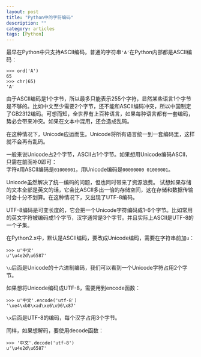 ```yaml
---
layout: post
title: "Python中的字符编码"
description: ""
category: articles
tags: [Python]
---
```

最早在Python中只支持ASCII编码，普通的字符串`'A'`在Python内部都是ASCII编码：

    >>> ord('A')
    65
    >>> chr(65)
    'A'

由于ASCII编码是1个字节，所以最多只能表示255个字符，显然某些语言1个字节是不够的。比如中文至少需要2个字节，还不能和ASCII编码冲突，所以中国制定了GB2312编码。可想而知，全世界有上百种语言，如果每种语言都有一套编码，势必会带来冲突。如果在文本中混用，还会造成乱码。      

在这种情况下，Unicode应运而生。Unicode将所有语言统一到一套编码里，这样就不会再有乱码。      

一般来说Unicode占2个字节，ASCII占1个字节。如果想用Unicode编码ASCII，只需在前面补0即可：     
字符`A`用ASCII编码是`01000001`，用Unicode编码是`00000000 01000001`。    

Unicode虽然解决了统一编码的问题，但也同时带来了资源浪费。 试想如果存储的文本全部是英文的话，它会比ASCII多出一倍的存储空间，这在存储和数据传输时会十分不划算。在这种情况下，又出现了UTF-8编码。     

UTF-8编码是可变长度的，它会把一个Unicode字符编码成1-6个字节。比如常用的英文字符被编码成1个字节，汉字通常是3个字节。并且实际上ASCII是UTF-8的一个子集。    

在Python2.x中，默认是ASCII编码，要改成Unicode编码，需要在字符串前加`u`：    

    >>> u'中文'
    u'\u4e2d\u6587'

`\u`后面是Unicode的十六进制编码，我们可以看到一个Unicode字符占用2个字节。  

如果想将Unicode编码成UTF-8，需要用到encode函数：

    >>> u'中文'.encode('utf-8')
    '\xe4\xb8\xad\xe6\x96\x87'

`\x`后面是UTF-8的编码，每个汉字占用3个字节。

同样，如果想解码，要使用decode函数：

    >>> '中文'.decode('utf-8')
    u'\u4e2d\u6587'

